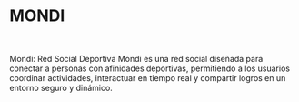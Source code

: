 <h1>
MONDI
</h1>
<br>
<p> Mondi: Red Social Deportiva
Mondi es una red social diseñada para conectar a personas con afinidades deportivas, permitiendo a los usuarios coordinar actividades, interactuar en tiempo real y compartir logros en un entorno seguro y dinámico.
</p>
